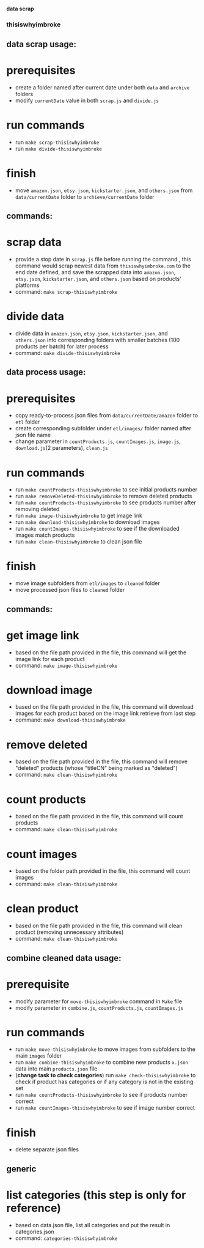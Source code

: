 #### data scrap 

### thisiswhyimbroke

## data scrap usage:

# prerequisites
* create a folder named after current date under both `data` and `archive` folders 
* modify `currentDate` value in both `scrap.js` and `divide.js`

# run commands 
* run `make scrap-thisiswhyimbroke`
* run `make divide-thisiswhyimbroke`

# finish
* move `amazon.json`, `etsy.json`, `kickstarter.json`, and `others.json` from `data/currentDate` folder to `archieve/currentDate` folder

## commands:

# scrap data
* provide a stop date in `scrap.js` file before running the command , this command would scrap newest data from `thisiswhyimbroke.com` to the end date defined, and save the scrapped data into `amazon.json`, `etsy.json`, `kickstarter.json`, and `others.json` based on products' platforms
* command: `make scrap-thisiswhyimbroke`

# divide data
* divide data in `amazon.json`, `etsy.json`, `kickstarter.json`, and `others.json` into corresponding folders with smaller batches (100 products per batch) for later process
* command: `make divide-thisiswhyimbroke`



## data process usage:

# prerequisites
* copy ready-to-process json files from `data/currentDate/amazon` folder to `etl` folder
* create corresponding subfolder under `etl/images/` folder named after json file name
* change parameter in `countProducts.js`, `countImages.js`, `image.js`, `download.js`(2 parameters), `clean.js`

# run commands
* run `make countProducts-thisiswhyimbroke` to see initial products number
* run `make removeDeleted-thisiswhyimbroke` to remove deleted products
* run `make countProducts-thisiswhyimbroke` to see products number after removing deleted
* run `make image-thisiswhyimbroke` to get image link
* run `make download-thisiswhyimbroke` to download images 
* run `make countImages-thisiswhyimbroke` to see if the downloaded images match products
* run `make clean-thisiswhyimbroke` to clean json file

# finish
* move image subfolders from `etl/images` to `cleaned` folder
* move processed json files to `cleaned` folder

## commands:

# get image link
* based on the file path provided in the file, this command will get the image link for each product
* command: `make image-thisiswhyimbroke`

# download image
* based on the file path provided in the file, this command will download images for each product based on the image link retrieve from last step
* command: `make download-thisiswhyimbroke`

# remove deleted
* based on the file path provided in the file, this command will remove "deleted" products (whose "titleCN" being marked as "deleted")
* command: `make clean-thisiswhyimbroke`

# count products
* based on the file path provided in the file, this command will count products
* command: `make clean-thisiswhyimbroke`

# count images
* based on the folder path provided in the file, this command will count images
* command: `make clean-thisiswhyimbroke`

# clean product
* based on the file path provided in the file, this command will clean product (removing unnecessary attributes)
* command: `make clean-thisiswhyimbroke`





## combine cleaned data usage:

# prerequisite
* modify parameter for `move-thisiswhyimbroke` command in `Make` file
* modify parameter in `combine.js`, `countProducts.js`, `countImages.js`

# run commands
* run `make move-thisiswhyimbroke` to move images from subfolders to the main `images` folder
* run `make combine-thisiswhyimbroke` to combine new products `x.json` data into main `products.json` file
* (**change task to check categories**) run `make check-thisiswhyimbroke` to check if product has categories or if any category is not in the existing set
* run `make countProducts-thisiswhyimbroke` to see if products number correct
* run `make countImages-thisiswhyimbroke` to see if image number correct

# finish
* delete separate json files 

## generic 

# list categories (this step is only for reference)
* based on data.json file, list all categories and put the result in categories.json
* command: `categories-thisiswhyimbroke`
